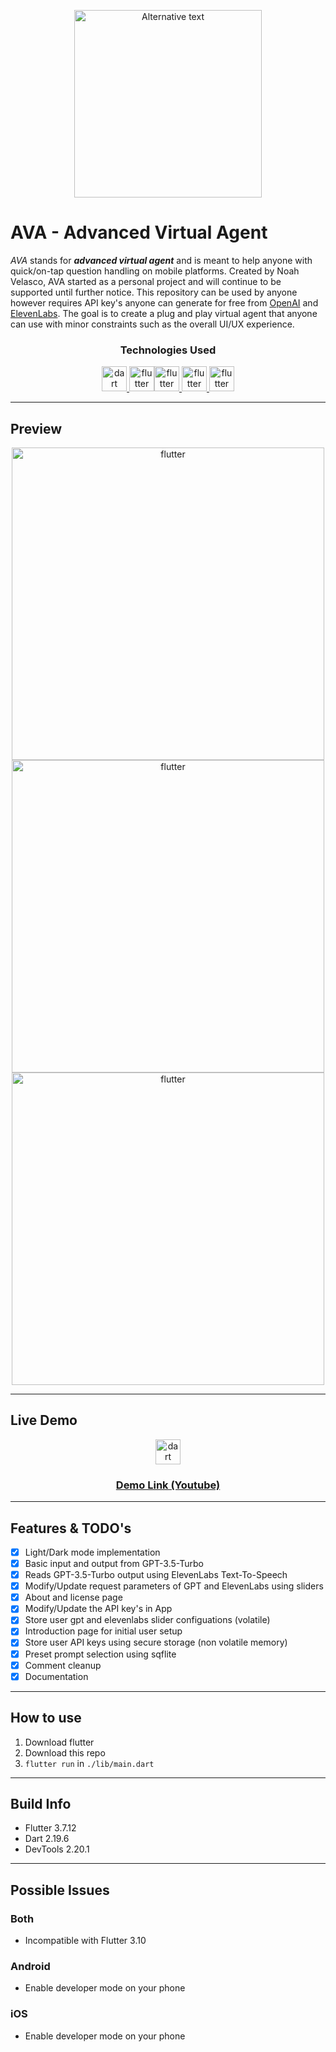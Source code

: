 <p align="center">
<img src="./assets/images/splash.png" alt="Alternative text" title="Image title" height="300"/>
</p>

# AVA - Advanced Virtual Agent

*AVA* stands for ***advanced virtual agent*** and is meant to help anyone with quick/on-tap question handling on mobile platforms. Created by Noah Velasco, AVA started as a personal project and will continue to be supported until further notice. This repository can be used by anyone however requires API key's anyone can generate for free from [OpenAI](https://platform.openai.com/account/api-keys) and [ElevenLabs](https://docs.elevenlabs.io/authentication/01-xi-api-key). The goal is to create a plug and play virtual agent that anyone can use with minor constraints such as the overall UI/UX experience.


<h3 align="center">Technologies Used</h3>
<p align="center">
<a href="https://dart.dev" target="_blank" rel="noreferrer"> <img src="https://www.vectorlogo.zone/logos/dartlang/dartlang-icon.svg" alt="dart" width="40" height="40"/>
<a href="https://flutter.dev" target="_blank" rel="noreferrer"><img src="https://www.vectorlogo.zone/logos/flutterio/flutterio-icon.svg" alt="flutter" width="40" height="40"/></a><a href="https://beta.elevenlabs.io/" target="_blank" rel="noreferrer"><img src="https://upload.wikimedia.org/wikipedia/commons/9/99/Eleven_Labs.png" alt="flutter" height="40"/></a><a href="https://openai.com/blog/chatgpt" target="_blank" rel="noreferrer"> <img src="https://i.insider.com/63ef9e660270b1001984d9ce?width=1300&format=jpeg&auto=webp" alt="flutter" height="40"/></a><a href="https://pub.dev/packages/sqflite" target="_blank" rel="noreferrer"> <img src="https://www.vectorlogo.zone/logos/sqlite/sqlite-ar21.svg" alt="flutter" height="40"/></a>
</p>


---
## Preview
<p align="center">
<img src=".\app_screenshots\home.png" alt="flutter" height="500"/>
<img src=".\app_screenshots\settings.png" alt="flutter" height="500"/>
<img src=".\app_screenshots\credits.png" alt="flutter" height="500"/>
</p>


---
## Live Demo

<p align =center>
<a href="https://youtu.be/Li2T6gfwauY?si=eIakXSvfAosICUtW" target="_blank" rel="noreferrer"> <img src="https://www.vectorlogo.zone/logos/youtube/youtube-icon.svg" alt="dart" width="40" height="40"/>
<h3 align = center><a href = "https://youtu.be/Li2T6gfwauY?si=eIakXSvfAosICUtW" >Demo Link (Youtube)</a></h3>
</p>


---
## Features & TODO's
- [x] Light/Dark mode implementation
- [x] Basic input and output from GPT-3.5-Turbo
- [x] Reads GPT-3.5-Turbo output using ElevenLabs Text-To-Speech
- [x] Modify/Update request parameters of GPT and ElevenLabs using sliders
- [x] About and license page
- [x] Modify/Update the API key's in App
- [x] Store user gpt and elevenlabs slider configuations (volatile)
- [x] Introduction page for initial user setup
- [x] Store user API keys using secure storage (non volatile memory)
- [x] Preset prompt selection using sqflite
- [x] Comment cleanup
- [x] Documentation

---
## How to use
1. Download flutter
2. Download this repo
3. `flutter run` in `./lib/main.dart`

---

## Build Info
* Flutter 3.7.12
* Dart 2.19.6
* DevTools 2.20.1

---
## Possible Issues

### Both
* Incompatible with Flutter 3.10

### Android
* Enable developer mode on your phone

### iOS
*  Enable developer mode on your phone
